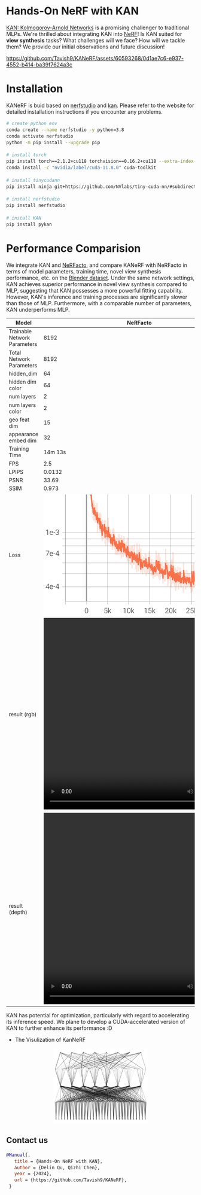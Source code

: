 # Hands-On NeRF with KAN

[KAN: Kolmogorov-Arnold Networks](https://arxiv.org/abs/2404.19756) is a promising challenger to traditional MLPs. We're thrilled about integrating KAN into [NeRF](https://www.matthewtancik.com/nerf)! Is KAN suited for **view synthesis** tasks? What challenges will we face? How will we tackle them? We provide our initial observations and future discussion!

https://github.com/Tavish9/KANeRF/assets/60593268/0d1ae7c6-e937-4552-b414-ba39f7624a3c

# Installation

KANeRF is buid based on [nerfstudio](https://docs.nerf.studio/quickstart/installation.html#) and [kan](https://kindxiaoming.github.io/pykan/).  Please refer to the website for detailed installation instructions if you encounter any problems.

```bash
# create python env
conda create --name nerfstudio -y python=3.8
conda activate nerfstudio
python -m pip install --upgrade pip

# install torch
pip install torch==2.1.2+cu118 torchvision==0.16.2+cu118 --extra-index-url https://download.pytorch.org/whl/cu118
conda install -c "nvidia/label/cuda-11.8.0" cuda-toolkit

# install tinycudann
pip install ninja git+https://github.com/NVlabs/tiny-cuda-nn/#subdirectory=bindings/torch

# install nerfstudio
pip install nerfstudio

# install KAN
pip install pykan
```

# Performance Comparision

We integrate KAN and [NeRFacto](https://docs.nerf.studio/nerfology/methods/nerfacto.html), and compare KANeRF with NeRFacto in terms of model parameters, training time, novel view synthesis performance, etc. on the [Blender dataset](https://github.com/bmild/nerf?tab=readme-ov-file#project-page--video--paper--data). Under the same network settings, KAN achieves superior performance in novel view synthesis compared to MLP, suggesting that KAN possesses a more powerful fitting capability. However, KAN's inference and training processes are significantly slower than those of MLP. Furthermore, with a comparable number of parameters, KAN underperforms MLP.

| Model                         | NeRFacto                                                                          | NeRFacto Tiny                                                                          | KANeRF                                                                          |
| ----------------------------- | --------------------------------------------------------------------------------- | -------------------------------------------------------------------------------------- | ------------------------------------------------------------------------------- |
| Trainable Network Parameters  | 8192                                                                              | 2176                                                                                   | 7131                                                                            |
| Total Network Parameters      | 8192                                                                              | 2176                                                                                   | 10683                                                                           |
| hidden_dim                    | 64                                                                                | 8                                                                                      | 8                                                                               |
| hidden dim color              | 64                                                                                | 8                                                                                      | 8                                                                               |
| num layers                    | 2                                                                                 | 1                                                                                      | 1                                                                               |
| num layers color              | 2                                                                                 | 1                                                                                      | 1                                                                               |
| geo feat dim                  | 15                                                                                | 7                                                                                      | 7                                                                               |
| appearance embed dim          | 32                                                                                | 8                                                                                      | 8                                                                               |
| Training Time                 | 14m 13s                                                                           | 13m 47s                                                                                | 9h 49m 44s                                                                      |
| FPS                           | 2.5                                                                               | ~2.5                                                                                   | 0.02                                                                            |
| LPIPS                         | 0.0132                                                                            | 0.0186                                                                                 | 0.0154                                                                          |
| PSNR                          | 33.69                                                                             | 32.67                                                                                  | 33.10                                                                           |
| SSIM                          | 0.973                                                                             | 0.962                                                                                  | 0.966                                                                           |
| Loss                          | ![1](asset/loss_nerfacto.png)                                                     | ![1](asset/loss_tiny_nerfactory.png)                                                   | ![1](asset/loss_kanerf.png)                                                     |
| result (rgb)   | <video src="https://github.com/Tavish9/KANeRF/assets/60593268/15eb4f45-256b-4ba8-ba5b-8f8c7c4d1b4f" width="512" height="512" controls>.</video>   | <video src="https://github.com/Tavish9/KANeRF/assets/60593268/951a1e02-cfa3-4605-ab58-4dad37d33104" width="512" height="512" controls>.</video>   | <video src="https://github.com/Tavish9/KANeRF/assets/60593268/c11dba85-0ff3-49c6-ae02-b22fa604e00b" width="512" height="512" controls>.</video>   |
| result (depth) | <video src="https://github.com/Tavish9/KANeRF/assets/60593268/53ac72e8-47fb-45c2-ac05-9fbc760326c6" width="512" height="512" controls>.</video> | <video src="https://github.com/Tavish9/KANeRF/assets/60593268/1a825a28-9faa-402d-b79a-5da7b0208318" width="512" height="512" controls>.</video> | <video src="https://github.com/Tavish9/KANeRF/assets/60593268/92e575d3-4927-4c67-9f4d-9ca39a35aa8f" width="512" height="512" controls>.</video> |

KAN has potential for optimization, particularly with regard to accelerating its inference speed. We plane to develop a CUDA-accelerated version of KAN to further enhance its performance :D

* The Visulization of KanNeRF


<div style="text-align:center;">
  <img src="asset/node.png" alt="Alt text" style="width:50%; height:auto;">
</div>

## Contact us

```bibtex
@Manual{,
   title = {Hands-On NeRF with KAN},
   author = {Delin Qu, Qizhi Chen},
   year = {2024},
   url = {https://github.com/Tavish9/KANeRF},
 }
```
